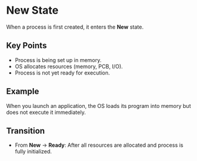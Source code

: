 # New State

When a process is first created, it enters the **New** state.

## Key Points
- Process is being set up in memory.
- OS allocates resources (memory, PCB, I/O).
- Process is not yet ready for execution.

## Example
When you launch an application, the OS loads its program into memory but does not execute it immediately.

## Transition
- From **New** → **Ready**: After all resources are allocated and process is fully initialized.
